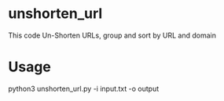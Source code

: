 # unshorten_url
This code Un-Shorten URLs, group and sort by URL and domain

# Usage
python3 unshorten_url.py  -i input.txt -o output
